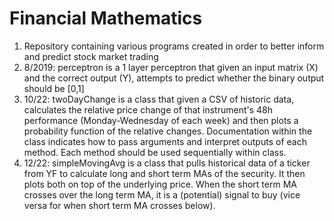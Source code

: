 # Financial Mathematics 

1) Repository containing various programs created in order to better inform and predict stock market trading 
2) 8/2019: perceptron is a 1 layer perceptron that given an input matrix (X) and the correct output (Y), attempts 
    to predict whether the binary output should be [0,1] 
3) 10/22: twoDayChange is a class that given a CSV of historic data, calculates the relative price change of that 
    instrument's 48h performance (Monday-Wednesday of each week) and then plots a probability function of the 
    relative changes. Documentation within the class indicates how to pass arguments and interpret outputs of each 
    method. Each method should be used sequentially within class. 
4) 12/22: simpleMovingAvg is a class that pulls historical data of a ticker from YF to calculate long and short 
    term MAs of the security. It then plots both on top of the underlying price. When the short term MA crosses 
    over the long term MA, it is a (potential) signal to buy (vice versa for when short term MA crosses below). 
